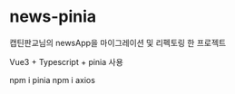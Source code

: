 # news-pinia

캡틴판교님의 newsApp을 마이그레이션 및 리펙토링 한 프로젝트

Vue3 + Typescript + pinia 사용

npm i pinia
npm i axios
